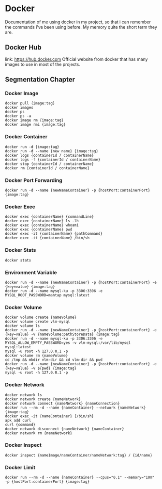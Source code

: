 # Docker
Documentation of me using docker in my project, so that i can remember the commands i've been using before. My memory quite the short term they are.

## Docker Hub
link: https://hub.docker.com
Official website from docker that has many images to use in most of the projects.

## Segmentation Chapter
### Docker Image
```
docker pull {image:tag}
docker images
docker ps
docker ps -a
docker image rm {image:tag}
docker image rmi {image:tag}
```
### Docker Container 
```
docker run -d {image:tag}
docker run -d --name {new_name} {image:tag}
docker logs {containerId / containerName}
docker logs -f {containerId / containerName}
docker stop {containerId / containerName}
docker rm {containerId / containerName}
```
### Docker Port Forwarding
```
docker run -d --name {newNameContainer} -p {hostPort:containerPort} {image:tag}
```
### Docker Exec
```
docker exec {containerName} {commandLine}
docker exec {containerName} ls -lh
docker exec {containerName} whoami
docker exec {containerName} pwd
docker exec -it {containerName} {pathCommand}
docker exec -it {containerName} /bin/sh
```
### Docker Stats
```
docker stats
```
### Environment Variable
```
docker run -d --name {newNameContainer} -p {hostPort:containerPort} -e {key=value} {image:tag}
docker run -d --name mysql-ku -p 3306:3306 -e MYSQL_ROOT_PASSWORD=mantap mysql:latest
```
### Docker Volume
```
docker volume create {nameVolume}
docker volume create vlm-mysql
docker volume ls
docker run -d --name {newNameContainer} -p {hostPort:containerPort} -e {key=value} -v {nameVolume:pathStoreData} {image:tag}
docker run -d --name mysql-ku -p 3306:3306 -e MYSQL_ALLOW_EMPTY_PASSWORD=yes -v vlm-mysql:/var/lib/mysql mysql:latest
mysql -u root -h 127.0.0.1 -p
docker volume rm {nameVolume}
cd /tmp && mkdir vlm-dir && cd vlm-dir && pwd
docker run -d --name {newNameContainer} -p {hostPort:containerPort} -e {key=value} -v ${pwd} {image:tag}
mysql -u root -h 127.0.0.1 -p
```
### Docker Network
```
docker network ls
docker network create {nameNetwork}
docker network connect {nameNetwork} {nameConnection}
docker run --rm -d --name {nameContainer} --network {nameNetwork} {image:tag}
docker exec -it {nameContainer} {/bin/sh}
apk add curl
curl {command}
docker network disconnect {nameNetwork} {nameContainer}
docker network rm {nameNetwork} 
```
### Docker Inspect
```
docker inspect {nameImage/nameContainer/nameNetwork:tag} / {id/name}
```
### Docker Limit
```
docker run --rm -d --name {nameContainer} --cpus="0.1" --memory="10m" -p {hostPort:containerPort} {image:tag}
```










